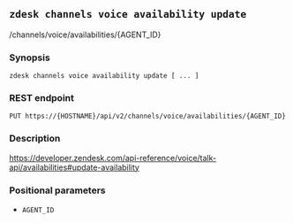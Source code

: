 ## `zdesk channels voice availability update`

/channels/voice/availabilities/{AGENT_ID}

### Synopsis

    zdesk channels voice availability update [ ... ]

### REST endpoint

    PUT https://{HOSTNAME}/api/v2/channels/voice/availabilities/{AGENT_ID}

### Description

https://developer.zendesk.com/api-reference/voice/talk-api/availabilities#update-availability

### Positional parameters

* `AGENT_ID`

